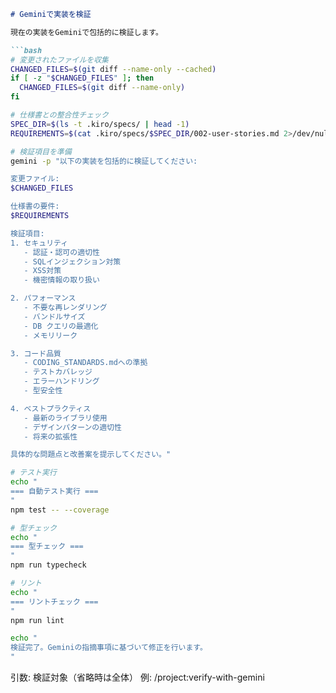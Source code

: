 ```markdown
# Geminiで実装を検証

現在の実装をGeminiで包括的に検証します。

```bash
# 変更されたファイルを収集
CHANGED_FILES=$(git diff --name-only --cached)
if [ -z "$CHANGED_FILES" ]; then
  CHANGED_FILES=$(git diff --name-only)
fi

# 仕様書との整合性チェック
SPEC_DIR=$(ls -t .kiro/specs/ | head -1)
REQUIREMENTS=$(cat .kiro/specs/$SPEC_DIR/002-user-stories.md 2>/dev/null || echo "要件なし")

# 検証項目を準備
gemini -p "以下の実装を包括的に検証してください:

変更ファイル:
$CHANGED_FILES

仕様書の要件:
$REQUIREMENTS

検証項目:
1. セキュリティ
   - 認証・認可の適切性
   - SQLインジェクション対策
   - XSS対策
   - 機密情報の取り扱い

2. パフォーマンス
   - 不要な再レンダリング
   - バンドルサイズ
   - DB クエリの最適化
   - メモリリーク

3. コード品質
   - CODING_STANDARDS.mdへの準拠
   - テストカバレッジ
   - エラーハンドリング
   - 型安全性

4. ベストプラクティス
   - 最新のライブラリ使用
   - デザインパターンの適切性
   - 将来の拡張性

具体的な問題点と改善案を提示してください。"

# テスト実行
echo "
=== 自動テスト実行 ===
"
npm test -- --coverage

# 型チェック
echo "
=== 型チェック ===
"
npm run typecheck

# リント
echo "
=== リントチェック ===
"
npm run lint

echo "
検証完了。Geminiの指摘事項に基づいて修正を行います。
"
```

引数: 検証対象（省略時は全体）
例: /project:verify-with-gemini

```

```